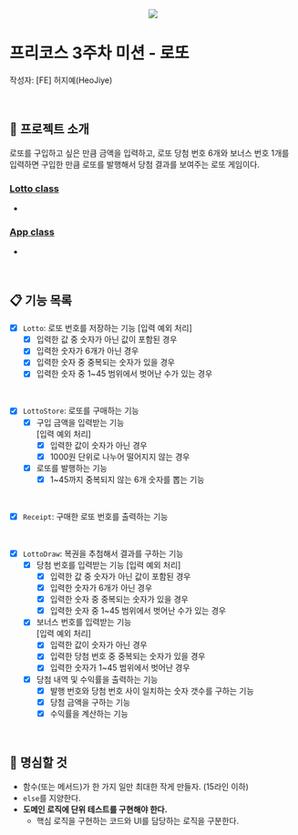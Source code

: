 
<p align="center">
    <img src="https://woowacourse.github.io/img/logo_full_white.339e6416.png">
</p>

# 프리코스 3주차 미션 - 로또
작성자: [FE] 허지예(HeoJiye)

<br>

## 🔔 프로젝트 소개
로또를 구입하고 싶은 만큼 금액을 입력하고,  로또 당첨 번호 6개와 보너스 번호 1개를 입력하면 구입한 만큼 로또를 발행해서 당첨 결과를 보여주는 로또 게임이다.

### [Lotto class](../src/Lotto.js)
- 

### [App class](../src/App.js)
- 

<br>

## 📋 기능 목록

- [x] `Lotto`: 로또 번호를 저장하는 기능
    [입력 예외 처리]  
    - [x] 입력한 값 중 숫자가 아닌 값이 포함된 경우
    - [x] 입력한 숫자가 6개가 아닌 경우
    - [x] 입력한 숫자 중 중복되는 숫자가 있을 경우
    - [x] 입력한 숫자 중 1~45 범위에서 벗어난 수가 있는 경우

<br>

- [x] `LottoStore`: 로또를 구매하는 기능 
    - [x] 구입 금액을 입력받는 기능  
        [입력 예외 처리]  
        - [x] 입력한 값이 숫자가 아닌 경우
        - [x] 1000원 단위로 나누어 떨어지지 않는 경우
    - [x] 로또를 발행하는 기능
        - [x] 1~45까지 중복되지 않는 6개 숫자를 뽑는 기능

<br>

- [x] `Receipt`: 구매한 로또 번호를 출력하는 기능

<br>

- [x] `LottoDraw`: 복권을 추첨해서 결과를 구하는 기능
    - [x] 당첨 번호를 입력받는 기능
        [입력 예외 처리]  
        - [x] 입력한 값 중 숫자가 아닌 값이 포함된 경우
        - [x] 입력한 숫자가 6개가 아닌 경우
        - [x] 입력한 숫자 중 중복되는 숫자가 있을 경우
        - [x] 입력한 숫자 중 1~45 범위에서 벗어난 수가 있는 경우
    - [x] 보너스 번호를 입력받는 기능  
        [입력 예외 처리]  
        - [x] 입력한 값이 숫자가 아닌 경우
        - [x] 입력한 당첨 번호 중 중복되는 숫자가 있을 경우
        - [x] 입력한 숫자가 1~45 범위에서 벗어난 경우
    - [x] 당첨 내역 및 수익률을 출력하는 기능
        - [x] 발행 번호와 당첨 번호 사이 일치하는 숫자 갯수를 구하는 기능
        - [x] 당첨 금액을 구하는 기능
        - [x] 수익률을 계산하는 기능

<br>

## 🤙 명심할 것
- 함수(또는 메서드)가 한 가지 일만 최대한 작게 만들자. (15라인 이하)
- `else`를 지양한다.
- **도메인 로직에 단위 테스트를 구현해야 한다.** 
  - 핵심 로직을 구현하는 코드와 UI를 담당하는 로직을 구분한다.
